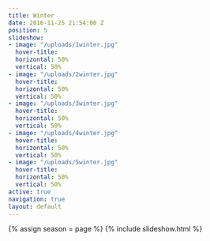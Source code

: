 ```yaml
---
title: Winter
date: 2016-11-25 21:54:00 Z
position: 5
slideshow:
- image: "/uploads/1winter.jpg"
  hover-title: 
  horizontal: 50%
  vertical: 50%
- image: "/uploads/2winter.jpg"
  hover-title: 
  horizontal: 50%
  vertical: 50%
- image: "/uploads/3winter.jpg"
  hover-title: 
  horizontal: 50%
  vertical: 50%
- image: "/uploads/4winter.jpg"
  hover-title: 
  horizontal: 50%
  vertical: 50%
- image: "/uploads/5winter.jpg"
  hover-title: 
  horizontal: 50%
  vertical: 50%
active: true
navigation: true
layout: default
---
```


{% assign season = page %}
{% include slideshow.html %}
